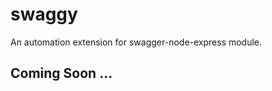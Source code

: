 swaggy
======

An automation extension for swagger-node-express module.

Coming Soon ...
---------------
